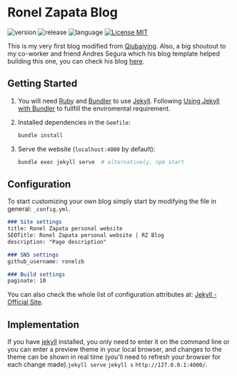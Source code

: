 
# Ronel Zapata Blog

![version](https://img.shields.io/badge/Version-Test-yellow)
![release](https://img.shields.io/badge/Release-0.1.0-blue)
![language](https://img.shields.io/badge/Language-HTML,Ruby,JavaScript-brightgreen)
[![License MIT](https://img.shields.io/badge/license-MIT-blue.svg?style=flat)](https://github.com/ronelzb/ronelzb.github.io/blob/master/LICENSE)

This is my very first blog modified from [Qiubaiying](https://github.com/qiubaiying/qiubaiying.github.io). Also, a big shoutout to my co-worker and friend Andres Segura which his blog template helped building this one, you can check his blog [here](https://github.com/ansegura7/ansegura7.github.io).

## Getting Started

1. You will need [Ruby](https://www.ruby-lang.org/en/) and [Bundler](https://bundler.io/) to use [Jekyll](https://jekyllrb.com/). Following [Using Jekyll with Bundler](https://jekyllrb.com/tutorials/using-jekyll-with-bundler/) to fullfill the enviromental requirement.

2. Installed dependencies in the `Gemfile`:

    ```sh
    bundle install
    ```

3. Serve the website (`localhost:4000` by default):

    ```sh
    bundle exec jekyll serve  # alternatively, npm start
    ```

## Configuration

To start customizing your own blog simply start by modifying the file in general: `_config.yml`.

```md
### Site settings
title: Ronel Zapata personal website
SEOTitle: Ronel Zapata personal website | RZ Blog
description: "Page description"

### SNS settings
github_username: ronelzb

### Build settings
paginate: 10
```

You can also check the whole list of configuration attributes at: [Jekyll - Official Site](http://jekyllrb.com/).

## Implementation

If you have [jekyll](http://jekyllcn.com/) installed, you only need to enter it on the command line or you can enter a preview theme in your local browser, and changes to the theme can be shown in real time (you'll need to refresh your browser for each change made).`jekyll serve` `jekyll s` `http://127.0.0.1:4000/`.
